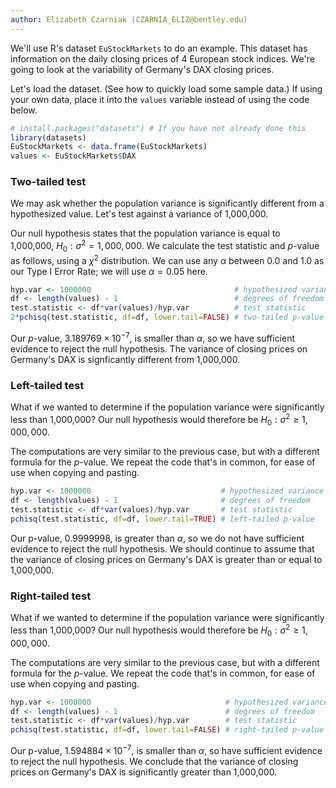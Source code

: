 ```yaml
---
author: Elizabeth Czarniak (CZARNIA_ELIZ@bentley.edu)
---
```


We'll use R's dataset `EuStockMarkets` to do an example. This dataset has
information on the daily closing prices of 4 European stock indices.
We're going to look at the variability of Germany's DAX closing prices.

Let's load the dataset.  (See how to quickly load some sample data.)
If using your own data, place it into the `values` variable instead of using
the code below.

```R
# install.packages("datasets") # If you have not already done this
library(datasets)
EuStockMarkets <- data.frame(EuStockMarkets)
values <- EuStockMarkets$DAX
```

### Two-tailed test

We may ask whether the population variance is significantly different from a
hypothesized value.  Let's test against a variance of 1,000,000.

Our null hypothesis states that the population variance is equal to 1,000,000,
$H_0: \sigma^2 = 1,000,000$.  We calculate the test statistic and $p$-value as
follows, using a $\chi^2$ distribution.  We can use any $\alpha$ between 0.0 and
1.0 as our Type I Error Rate; we will use $\alpha=0.05$ here.

```R
hyp.var <- 1000000                                # hypothesized variance
df <- length(values) - 1                          # degrees of freedom
test.statistic <- df*var(values)/hyp.var          # test statistic
2*pchisq(test.statistic, df=df, lower.tail=FALSE) # two-tailed p-value
```

Our $p$-value, $3.189769\times10^{-7}$, is smaller than $\alpha$, so we have
sufficient evidence to reject the null hypothesis. The variance of closing
prices on Germany's DAX is signficantly different from 1,000,000.

### Left-tailed test

What if we wanted to determine if the population variance were significantly
less than 1,000,000? Our null hypothesis would therefore be
$H_0: \sigma^2 \ge 1,000,000$.

The computations are very similar to the previous case, but with a different
formula for the $p$-value.  We repeat the code that's in common, for ease of use
when copying and pasting.

```R
hyp.var <- 1000000                             # hypothesized variance
df <- length(values) - 1                       # degrees of freedom
test.statistic <- df*var(values)/hyp.var       # test statistic
pchisq(test.statistic, df=df, lower.tail=TRUE) # left-tailed p-value
```

Our p-value, 0.9999998, is greater than $\alpha$, so we do not have sufficient
evidence to reject the null hypothesis. We should continue to assume that the
variance of closing prices on Germany's DAX is greater than or equal to
1,000,000.

### Right-tailed test

What if we wanted to determine if the population variance were significantly
less than 1,000,000? Our null hypothesis would therefore be
$H_0: \sigma^2 \ge 1,000,000$.

The computations are very similar to the previous case, but with a different
formula for the $p$-value.  We repeat the code that's in common, for ease of use
when copying and pasting.

```R
hyp.var <- 1000000                              # hypothesized variance
df <- length(values) - 1                        # degrees of freedom
test.statistic <- df*var(values)/hyp.var        # test statistic
pchisq(test.statistic, df=df, lower.tail=FALSE) # right-tailed p-value
```

Our p-value, $1.594884\times10^{-7}$, is smaller than $\alpha$, so have
sufficient evidence to reject the null hypothesis. We conclude that the
variance of closing prices on Germany's DAX is significantly greater than
1,000,000.
